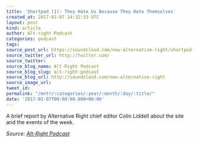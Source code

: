 ```yaml
---
title: 'Shortpod (1): They Hate Us Because They Hate Themselves'
created_at: 2017-01-07 14:32:33 UTC
layout: post
kind: article
author: Alt-right Podcast
categories: podcast
tags: 
source_post_url: https://soundcloud.com/new-alternative-right/shortpod-1-they-hate-us-because-they-hate-themselves
source_twitter_url: http://twitter.com/
source_twitter: 
source_blog_name: Alt-Right Podcast
source_blog_slug: alt-right-podcast
source_blog_url: http://soundcloud.com/new-alternative-right
source_image_url: 
tweet_id: 
permalink: "/mntr/:categories/:year/:month/:day/:title/"
date: '2017-01-07T00:00:00.000+00:00'
---
```

A brief report by Alternative Right chief editor Colin Liddell about the site and the events of the week.<div class="">
    <i>Source: <a href="http://soundcloud.com/new-alternative-right">Alt-Right Podcast</a></i>
</div>
